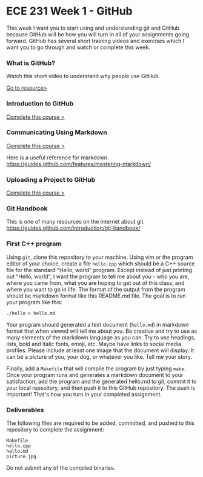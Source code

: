 # ECE 231 Week 1 - GitHub

This week I want you to start using and understanding git and GitHub because GitHub will
be how you will turn in all of your assignments going forward. GitHub has several short
training videos and exercises which I want you to go through and watch or complete this week.


### What is GitHub?

Watch this short video to understand why people use GitHub.

[Go to resource>](https://youtu.be/w3jLJU7DT5E)


### Introduction to GitHub

[Complete this course >](https://lab.github.com/githubtraining/introduction-to-github)


### Communicating Using Markdown

[Complete this course >](https://lab.github.com/githubtraining/communicating-using-markdown)

Here is a useful reference for markdown.
https://guides.github.com/features/mastering-markdown/


### Uploading a Project to GitHub

[Complete this course >](https://lab.github.com/githubtraining/uploading-your-project-to-github)


### Git Handbook

This is one of many resources on the internet about git.
https://guides.github.com/introduction/git-handbook/


### First C++ program

Using `git`, clone this repository to your machine. Using vim or the program editor of your choice, create
a file `hello.cpp` which should be a C++ source file for the standard "Hello, world" program. Except instead
of just printing out "Hello, world", I want the program to tell me about you - who you are, where you came
from, what you are hoping to get out of this class, and where you want to go in life. The format of the
output from the program should be markdown format like this README.md file. The goal is to run your program
like this:

    ./hello > hello.md
  
Your program should generated a text document (`hello.md`) in markdown format that when viewed will tell me
about you. Be creative and try to use as many elements of the markdown language as you can. Try to use
headings, lists, bold and italic fonts, emoji, etc. Maybe have links to social media profiles. Please include
at least one image that the document will display. It can be a picture of you, your dog, or whatever you like.
Tell me your story.

Finally, add a `Makefile` that will compile the program by just typing `make`. Once your program runs and
generates a markdown document to your satisfaction, add the program and the generated hello.md to git, commit
it to your local repsoitory, and then push it to this GitHub repository. The push is important! That's how you
turn in your completed assignment.

### Deliverables

The following files are required to be added, committed, and pushed to this repository to complete the
assignment:

    Makefile
    hello.cpp
    hello.md
    picture.jpg

Do not submit any of the compiled binaries.
